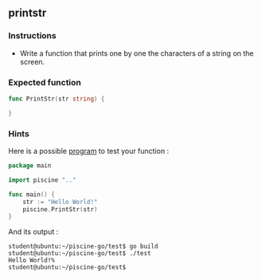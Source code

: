 ## printstr

### Instructions

- Write a function that prints one by one the characters of a string on the screen.

### Expected function

```go
func PrintStr(str string) {

}
```

### Hints

Here is a possible [program](TODO-LINK) to test your function :

```go
package main

import piscine ".."

func main() {
	str := "Hello World!"
	piscine.PrintStr(str)
}
```

And its output :

```console
student@ubuntu:~/piscine-go/test$ go build
student@ubuntu:~/piscine-go/test$ ./test
Hello World!%
student@ubuntu:~/piscine-go/test$
```
